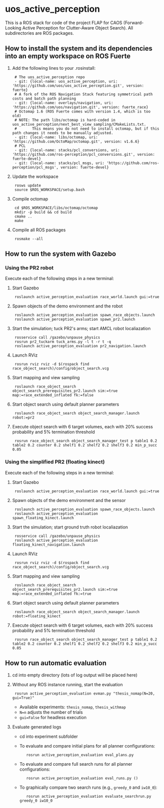 uos_active_perception
=====================

This is a ROS stack for code of the project FLAP for CAOS (Forward-Looking Active Perception for Clutter-Aware Object
Search). All subdirectories are ROS packages.

How to install the system and its dependencies into an empty workspace on ROS Fuerte
------------------------------------------------------------------------------------

1. Add the following lines to your .rosinstall:

        # The uos_active_perception repo
        - git: {local-name: uos_active_perception, uri: 'https://github.com/uos/uos_active_perception.git', version: fuerte}
        # A fork of the ROS Navigation Stack featuring symmetrical path costs and batch path planning
        - git: {local-name: overlays/navigation, uri: 'https://github.com/uos/navigation.git', version: fuerte_race}
        # Octomap 1.6 (ROS Fuerte comes with version 1.4, which is too old)
        # NOTE: The path libs/octomap is hard-coded in uos_active_perception/next_best_view_sampling/CMakeLists.txt.
        #       This means you do not need to install octomap, but if this path changes it needs to be manually adjusted.
        - git: {local-name: libs/octomap, uri: 'https://github.com/OctoMap/octomap.git', version: v1.6.6}
        # PCL
        - git: {local-name: stacks/pcl_conversions, uri: 'https://github.com/ros-perception/pcl_conversions.git', version: fuerte-devel}
        - git: {local-name: stacks/pcl_msgs, uri: 'https://github.com/ros-perception/pcl_msgs', version: fuerte-devel}

2. Update the workspace

        rosws update
        source $ROS_WORKSPACE/setup.bash

3. Compile octomap

        cd $ROS_WORKSPACE/libs/octomap/octomap
        mkdir -p build && cd build
        cmake ..
        make

4. Compile all ROS packages

        rosmake --all

How to run the system with Gazebo
---------------------------------

### Using the PR2 robot

Execute each of the following steps in a new terminal:

1. Start Gazebo

        roslaunch active_perception_evaluation race_world.launch gui:=true

2. Spawn objects of the demo environment and the robot

        roslaunch active_perception_evaluation spawn_race_objects.launch
        roslaunch active_perception_evaluation spawn_pr2.launch

3. Start the simulation; tuck PR2's arms; start AMCL robot localiazation

        rosservice call /gazebo/unpause_physics
        rosrun pr2_tuckarm tuck_arms.py -l t -r t -q
        roslaunch active_perception_evaluation pr2_navigation.launch

4. Launch RViz

        rosrun rviz rviz -d $(rospack find race_object_search)/config/object_search.vcg

5. Start mapping and view sampling

        roslaunch race_object_search object_search_prerequisites_pr2.launch sim:=true map:=race_extended_inflated fk:=false

6. Start object search using default planner parameters

        roslaunch race_object_search object_search_manager.launch robot:=pr2

7. Execute object search with 6 target volumes, each with 20% success probability and 5% termination threshold

        rosrun race_object_search object_search_manager_test p table1 0.2 table2 0.2 counter 0.2 shelf1 0.2 shelf2 0.2 shelf3 0.2 min_p_succ 0.05


### Using the simplified PR2 (floating kinect)

Execute each of the following steps in a new terminal:

1. Start Gazebo

        roslaunch active_perception_evaluation race_world.launch gui:=true

2. Spawn objects of the demo environment and the sensor

        roslaunch active_perception_evaluation spawn_race_objects.launch
        roslaunch active_perception_evaluation spawn_floating_kinect.launch

3. Start the simulation; start ground truth robot localiazation

        rosservice call /gazebo/unpause_physics
        roslaunch active_perception_evaluation floating_kinect_navigation.launch

4. Launch RViz

        rosrun rviz rviz -d $(rospack find race_object_search)/config/object_search.vcg

5. Start mapping and view sampling

        roslaunch race_object_search object_search_prerequisites_pr2.launch sim:=true map:=race_extended_inflated fk:=true

6. Start object search using default planner parameters

        roslaunch race_object_search object_search_manager.launch robot:=floating_kinect

7. Execute object search with 6 target volumes, each with 20% success probability and 5% termination threshold

        rosrun race_object_search object_search_manager_test p table1 0.2 table2 0.2 counter 0.2 shelf1 0.2 shelf2 0.2 shelf3 0.2 min_p_succ 0.05


How to run automatic evaluation
-------------------------------

1. cd into empty directory (lots of log output will be placed here)
2. Without any ROS instance running, start the evaluation

        rosrun active_perception_evaluation evman.py "thesis_nomap(N=20, gui=True)"

   * Available experiments: `thesis_nomap`, `thesis_withmap`
   * `N=n` adjusts the number of trials
   * `gui=False` for headless execution
3. Evaluate generated logs
   * cd into experiment subfolder
   * To evaluate and compare initial plans for all planner configurations:

            rosrun active_perception_evaluation eval_plans.py

   * To evaluate and compare full search runs for all planner configurations:

            rosrun active_perception_evaluation eval_runs.py ()

   * To graphically compare two search runs (e.g., `greedy_0` and `iw10_0`):

            rosrun active_perception_evaluation evaluate_searchrun.py greedy_0 iw10_0
